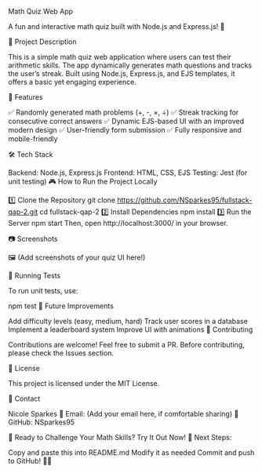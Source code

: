 Math Quiz Web App

A fun and interactive math quiz built with Node.js and Express.js! 🎯



📌 Project Description

This is a simple math quiz web application where users can test their arithmetic skills. The app dynamically generates math questions and tracks the user’s streak. Built using Node.js, Express.js, and EJS templates, it offers a basic yet engaging experience.

🚀 Features

✅ Randomly generated math problems (+, -, ×, ÷)
✅ Streak tracking for consecutive correct answers
✅ Dynamic EJS-based UI with an improved modern design
✅ User-friendly form submission
✅ Fully responsive and mobile-friendly

🛠️ Tech Stack

Backend: Node.js, Express.js
Frontend: HTML, CSS, EJS
Testing: Jest (for unit testing)
🎮 How to Run the Project Locally

1️⃣ Clone the Repository
git clone https://github.com/NSparkes95/fullstack-qap-2.git
cd fullstack-qap-2
2️⃣ Install Dependencies
npm install
3️⃣ Run the Server
npm start
Then, open http://localhost:3000/ in your browser.

📷 Screenshots

🖼️ (Add screenshots of your quiz UI here!)

🧪 Running Tests

To run unit tests, use:

npm test
🌟 Future Improvements

Add difficulty levels (easy, medium, hard)
Track user scores in a database
Implement a leaderboard system
Improve UI with animations
🤝 Contributing

Contributions are welcome! Feel free to submit a PR. Before contributing, please check the Issues section.

📝 License

This project is licensed under the MIT License.

📩 Contact

Nicole Sparkes
📧 Email: (Add your email here, if comfortable sharing)
🔗 GitHub: NSparkes95

🚀 Ready to Challenge Your Math Skills? Try It Out Now!
📌 Next Steps:

Copy and paste this into README.md
Modify it as needed
Commit and push to GitHub! 🚀🔥
